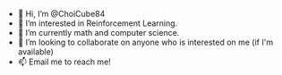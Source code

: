 - 👋 Hi, I’m @ChoiCube84
- 👀 I’m interested in Reinforcement Learning.
- 🌱 I’m currently math and computer science.
- 💞️ I’m looking to collaborate on anyone who is interested on me (if I'm available)
- 📫 Email me to reach me!

<!---
ChoiCube84/ChoiCube84 is a ✨ special ✨ repository because its `README.md` (this file) appears on your GitHub profile.
You can click the Preview link to take a look at your changes.
--->
